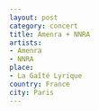 ```yaml
---
layout: post
category: concert
title: Amenra + NNRA
artists: 
- Amenra
- NNRA
place: 
- La Gaîté Lyrique
country: France
city: Paris
---
```


